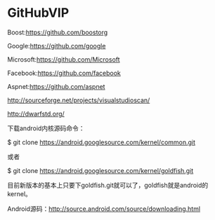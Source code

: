 # GitHubVIP
Boost:https://github.com/boostorg

Google:https://github.com/google

Microsoft:https://github.com/Microsoft

Facebook:https://github.com/facebook

Aspnet:https://github.com/aspnet

http://sourceforge.net/projects/visualstudioscan/

http://dwarfstd.org/

下载android内核源码命令：

$ git clone https://android.googlesource.com/kernel/common.git

或者

$ git clone https://android.googlesource.com/kernel/goldfish.git

目前新版本的基本上只要下goldfish.git就可以了，goldfish就是android的kernel。

Android源码：http://source.android.com/source/downloading.html
